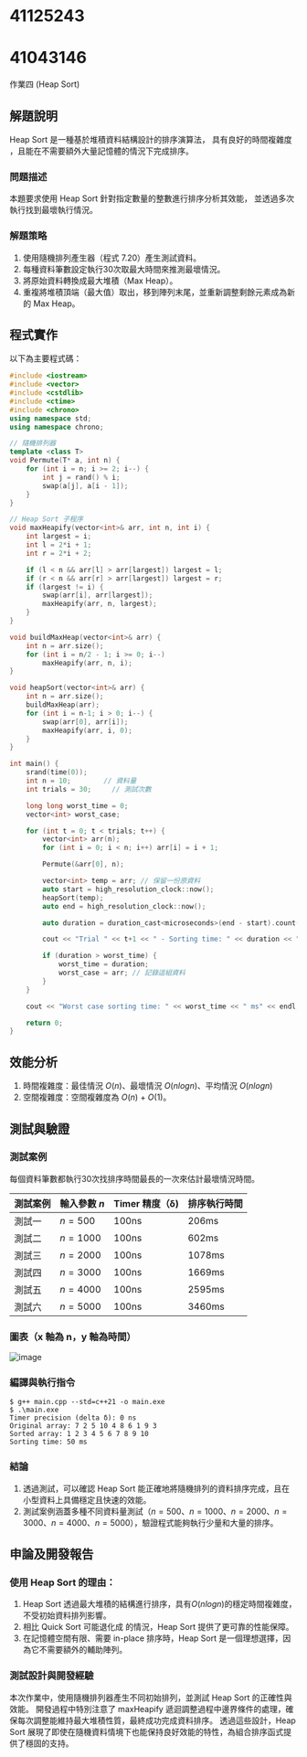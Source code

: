 # 41125243 
# 41043146

作業四 (Heap Sort)

## 解題說明

Heap Sort 是一種基於堆積資料結構設計的排序演算法，
具有良好的時間複雜度 ，且能在不需要額外大量記憶體的情況下完成排序。

### 問題描述

本題要求使用 Heap Sort 針對指定數量的整數進行排序分析其效能，
並透過多次執行找到最壞執行情況。

### 解題策略

1. 使用隨機排列產生器（程式 7.20）產生測試資料。
2. 每種資料筆數設定執行30次取最大時間來推測最壞情況。
3. 將原始資料轉換成最大堆積（Max Heap）。
4. 重複將堆積頂端（最大值）取出，移到陣列末尾，並重新調整剩餘元素成為新的 Max Heap。
   

## 程式實作

以下為主要程式碼：

```cpp
#include <iostream>
#include <vector>
#include <cstdlib>
#include <ctime>
#include <chrono>
using namespace std;
using namespace chrono;

// 隨機排列器
template <class T>
void Permute(T* a, int n) {
    for (int i = n; i >= 2; i--) {
        int j = rand() % i;
        swap(a[j], a[i - 1]);
    }
}

// Heap Sort 子程序
void maxHeapify(vector<int>& arr, int n, int i) {
    int largest = i;
    int l = 2*i + 1;
    int r = 2*i + 2;

    if (l < n && arr[l] > arr[largest]) largest = l;
    if (r < n && arr[r] > arr[largest]) largest = r;
    if (largest != i) {
        swap(arr[i], arr[largest]);
        maxHeapify(arr, n, largest);
    }
}

void buildMaxHeap(vector<int>& arr) {
    int n = arr.size();
    for (int i = n/2 - 1; i >= 0; i--)
        maxHeapify(arr, n, i);
}

void heapSort(vector<int>& arr) {
    int n = arr.size();
    buildMaxHeap(arr);
    for (int i = n-1; i > 0; i--) {
        swap(arr[0], arr[i]);
        maxHeapify(arr, i, 0);
    }
}

int main() {
    srand(time(0));
    int n = 10;        // 資料量
    int trials = 30;     // 測試次數

    long long worst_time = 0;
    vector<int> worst_case;

    for (int t = 0; t < trials; t++) {
        vector<int> arr(n);
        for (int i = 0; i < n; i++) arr[i] = i + 1;

        Permute(&arr[0], n);

        vector<int> temp = arr; // 保留一份原資料
        auto start = high_resolution_clock::now();
        heapSort(temp);
        auto end = high_resolution_clock::now();

        auto duration = duration_cast<microseconds>(end - start).count();

        cout << "Trial " << t+1 << " - Sorting time: " << duration << " ms" << endl;

        if (duration > worst_time) {
            worst_time = duration;
            worst_case = arr; // 記錄這組資料
        }
    }

    cout << "Worst case sorting time: " << worst_time << " ms" << endl;

    return 0;
}
```

## 效能分析

1. 時間複雜度：最佳情況 $O(n)$、最壞情況 $O(nlogn)$、平均情況 $O(nlogn)$
2. 空間複雜度：空間複雜度為 $O(n)$ + $O(1)$。

## 測試與驗證

### 測試案例

每個資料筆數都執行30次找排序時間最長的一次來估計最壞情況時間。

| 測試案例 | 輸入參數 $n$ | Timer 精度（δ) | 排序執行時間 |
|----------|--------------|--------------|-------------|
| 測試一   | $n = 500$    | 100ns        | 206ms        |
| 測試二   | $n = 1000$   | 100ns        | 602ms        |
| 測試三   | $n = 2000$   | 100ns        | 1078ms       |
| 測試四   | $n = 3000$   | 100ns        | 1669ms       |
| 測試五   | $n = 4000$   | 100ns        | 2595ms       | 
| 測試六   | $n = 5000$   | 100ns        | 3460ms       | 

### 圖表（x 軸為 n，y 軸為時間）

![image](https://github.com/user-attachments/assets/01ba3714-0327-4c8c-8ebb-95a23394fecd)

### 編譯與執行指令

```shell
$ g++ main.cpp --std=c++21 -o main.exe
$ .\main.exe
Timer precision (delta δ): 0 ns
Original array: 7 2 5 10 4 8 6 1 9 3
Sorted array: 1 2 3 4 5 6 7 8 9 10
Sorting time: 50 ms
```

### 結論

1. 透過測試，可以確認 Heap Sort 能正確地將隨機排列的資料排序完成，且在小型資料上具備穩定且快速的效能。
2. 測試案例涵蓋多種不同資料量測試（$n = 500$、$n = 1000$、$n = 2000$、$n = 3000$、$n = 4000$、$n = 5000$），驗證程式能夠執行少量和大量的排序。

## 申論及開發報告

### 使用 Heap Sort 的理由：

1. Heap Sort 透過最大堆積的結構進行排序，具有$O(nlogn)$的穩定時間複雜度，不受初始資料排列影響。
2. 相比 Quick Sort 可能退化成  的情況，Heap Sort 提供了更可靠的性能保障。
3. 在記憶體空間有限、需要 in-place 排序時，Heap Sort 是一個理想選擇，因為它不需要額外的輔助陣列。

### 測試設計與開發經驗

本次作業中，使用隨機排列器產生不同初始排列，並測試 Heap Sort 的正確性與效能。
開發過程中特別注意了 maxHeapify 遞迴調整過程中邊界條件的處理，確保每次調整能維持最大堆積性質，最終成功完成資料排序。
透過這些設計，Heap Sort 展現了即使在隨機資料情境下也能保持良好效能的特性，為組合排序函式提供了穩固的支持。

